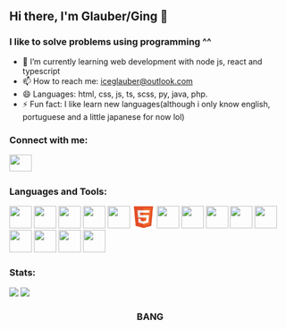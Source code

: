 ## Hi there, I'm Glauber/Ging 👋

### I like to solve problems using programming ^^

- 🌱 I’m currently learning web development with node js, react and typescript
- 📫 How to reach me: iceglauber@outlook.com
- 😄 Languages: html, css, js, ts, scss, py, java, php.
- ⚡ Fun fact: I like learn new languages(although i only know english, portuguese and a little japanese for now lol)

### Connect with me:
<a href='https://www.linkedin.com/in/glauber-bispo-cruz-carvalho-963845218/' target='_blank'>
  <img src="https://cdn.jsdelivr.net/gh/devicons/devicon/icons/linkedin/linkedin-original.svg" height="30" width="40"/>
</a>

### Languages and Tools:
<p align='left'>
  <img src="https://cdn.jsdelivr.net/gh/devicons/devicon/icons/css3/css3-original.svg" width="40" height="40" />
  <img src="https://cdn.jsdelivr.net/gh/devicons/devicon/icons/docker/docker-plain.svg" width="40" height="40" />
  <img src="https://cdn.jsdelivr.net/gh/devicons/devicon/icons/express/express-original.svg" width="40" height="40" />
  <img src="https://cdn.jsdelivr.net/gh/devicons/devicon/icons/flask/flask-original.svg" width="40" height="40" />
  <img src="https://cdn.jsdelivr.net/gh/devicons/devicon/icons/git/git-original.svg" width="40" height="40" />
  <img src="https://raw.githubusercontent.com/devicons/devicon/master/icons/html5/html5-original.svg" width="40" height="40" />
  <img src="https://raw.githubusercontent.com/jmnote/z-icons/master/svg/javascript.svg" width="40" height="40" />
  <img src="https://cdn.jsdelivr.net/gh/devicons/devicon/icons/mongodb/mongodb-original.svg" width="40" height="40" />
  <img src="https://cdn.jsdelivr.net/gh/devicons/devicon/icons/nodejs/nodejs-original.svg" width="40" height="40" />
  <img src="https://cdn.jsdelivr.net/gh/devicons/devicon/icons/postgresql/postgresql-original.svg" width="40" height="40" />
  <img src="https://cdn.jsdelivr.net/gh/devicons/devicon/icons/python/python-original.svg" width="40" height="40" />
  <img src="https://cdn.jsdelivr.net/gh/devicons/devicon/icons/react/react-original.svg" width="40" height="40" />
  <img src="https://cdn.jsdelivr.net/gh/devicons/devicon/icons/redis/redis-original.svg" width="40" height="40" />
  <img src="https://cdn.jsdelivr.net/gh/devicons/devicon/icons/sass/sass-original.svg" width="40" height="40" />
  <img src="https://cdn.jsdelivr.net/gh/devicons/devicon/icons/typescript/typescript-original.svg" width="40" height="40" />
</p>

### Stats:
<p>
  <img src='https://github-readme-stats.vercel.app/api/top-langs/?username=Ging123&theme=tokyonight'>
  <img src='https://github-readme-stats.vercel.app/api?username=Ging123&&show_icons=true&icon_color=bb2acf&text_color=daf7dc&theme=tokyonight'>
</p>

### <p align='center'>BANG</p>
